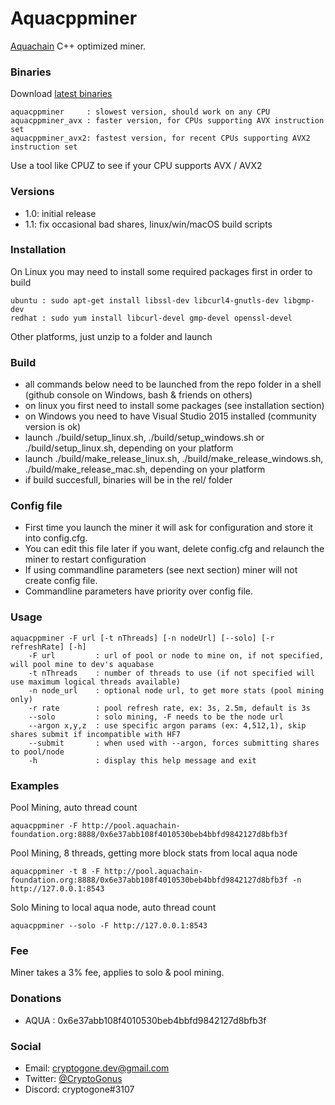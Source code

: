 # Aquacppminer
[Aquachain](https://aquachain.github.io/) C++ optimized miner.

### Binaries
Download [latest binaries](https://bitbucket.org/cryptogone/aquacppminer/downloads)

    aquacppminer     : slowest version, should work on any CPU
    aquacppminer_avx : faster version, for CPUs supporting AVX instruction set
    aquacppminer_avx2: fastest version, for recent CPUs supporting AVX2 instruction set

Use a tool like CPUZ to see if your CPU supports AVX / AVX2

### Versions
* 1.0: initial release
* 1.1: fix occasional bad shares, linux/win/macOS build scripts

### Installation
On Linux you may need to install some required packages first in order to build

    ubuntu : sudo apt-get install libssl-dev libcurl4-gnutls-dev libgmp-dev
    redhat : sudo yum install libcurl-devel gmp-devel openssl-devel

Other platforms, just unzip to a folder and launch

### Build
* all commands below need to be launched from the repo folder in a shell (github console on Windows, bash & friends on others)
* on linux you first need to install some packages (see installation section)
* on Windows you need to have Visual Studio 2015 installed (community version is ok)
* launch ./build/setup_linux.sh, ./build/setup_windows.sh or ./build/setup_linux.sh, depending on your platform
* launch ./build/make_release_linux.sh, ./build/make_release_windows.sh, ./build/make_release_mac.sh, depending on your platform
* if build succesfull, binaries will be in the rel/ folder

### Config file
* First time you launch the miner it will ask for configuration and store it into config.cfg. 
* You can edit this file later if you want, delete config.cfg and relaunch the miner to restart configuration
* If using commandline parameters (see next section) miner will not create config file.
* Commandline parameters have priority over config file.

### Usage
    aquacppminer -F url [-t nThreads] [-n nodeUrl] [--solo] [-r refreshRate] [-h]
        -F url         : url of pool or node to mine on, if not specified, will pool mine to dev's aquabase
        -t nThreads    : number of threads to use (if not specified will use maximum logical threads available)
        -n node_url    : optional node url, to get more stats (pool mining only)
        -r rate        : pool refresh rate, ex: 3s, 2.5m, default is 3s
        --solo         : solo mining, -F needs to be the node url
        --argon x,y,z  : use specific argon params (ex: 4,512,1), skip shares submit if incompatible with HF7
        --submit       : when used with --argon, forces submitting shares to pool/node
        -h             : display this help message and exit

### Examples

Pool Mining, auto thread count

    aquacppminer -F http://pool.aquachain-foundation.org:8888/0x6e37abb108f4010530beb4bbfd9842127d8bfb3f

Pool Mining, 8 threads, getting more block stats from local aqua node

    aquacppminer -t 8 -F http://pool.aquachain-foundation.org:8888/0x6e37abb108f4010530beb4bbfd9842127d8bfb3f -n http://127.0.0.1:8543

Solo Mining to local aqua node, auto thread count

    aquacppminer --solo -F http://127.0.0.1:8543

### Fee
Miner takes a 3% fee, applies to solo & pool mining.

### Donations
* AQUA : 0x6e37abb108f4010530beb4bbfd9842127d8bfb3f

### Social
* Email: cryptogone.dev@gmail.com
* Twitter: [@CryptoGonus](https://twitter.com/CryptoGonus)
* Discord: cryptogone#3107
